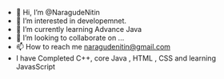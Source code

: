 - 👋 Hi, I’m @NaragudeNitin
- 👀 I’m interested in developemnet.
- 🌱 I’m currently learning Advance Java 
- 💞️ I’m looking to collaborate on ...
- 📫 How to reach me naragudenitin@gmail.com
- I have Completed C++, core Java , HTML , CSS and learning JavasScript 
<!---
NaragudeNitin/NaragudeNitin is a ✨ special ✨ repository because its `README.md` (this file) appears on your GitHub profile.
You can click the Preview link to take a look at your changes.
--->
